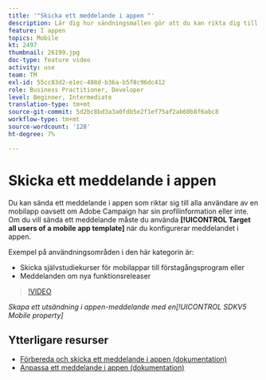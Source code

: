 ```yaml
---
title: '"Skicka ett meddelande i appen "'
description: Lär dig hur sändningsmallen gör att du kan rikta dig till alla användare i din mobilapp.
feature: I appen
topics: Mobile
kt: 2497
thumbnail: 26199.jpg
doc-type: feature video
activity: use
team: TM
exl-id: 55cc83d2-e1ec-488d-b36a-b5f8c96dc412
role: Business Practitioner, Developer
level: Beginner, Intermediate
translation-type: tm+mt
source-git-commit: 5d2bc8bd3a3a0fdb5e2f1ef75af2ab60b8f6abc8
workflow-type: tm+mt
source-wordcount: '128'
ht-degree: 7%

---
```


# Skicka ett meddelande i appen

Du kan sända ett meddelande i appen som riktar sig till alla användare av en mobilapp oavsett om Adobe Campaign har sin profilinformation eller inte. Om du vill sända ett meddelande måste du använda **[!UICONTROL Target all users of a mobile app template]** när du konfigurerar meddelandet i appen.

Exempel på användningsområden i den här kategorin är:

* Skicka självstudiekurser för mobilappar till förstagångsprogram eller
* Meddelanden om nya funktionsreleaser

>[!VIDEO](https://video.tv.adobe.com/v/26199?quality=12)

*Skapa ett utsändning i appen-meddelande med en[!UICONTROL SDKV5 Mobile property]*

## Ytterligare resurser

* [Förbereda och skicka ett meddelande i appen (dokumentation)](https://docs.adobe.com/content/help/en/campaign-standard/using/communication-channels/in-app-messaging/preparing-and-sending-an-in-app-message.html)
* [Anpassa ett meddelande i appen (dokumentation)](https://docs.adobe.com/content/help/en/campaign-standard/using/communication-channels/in-app-messaging/customizing-an-in-app-message.html)
